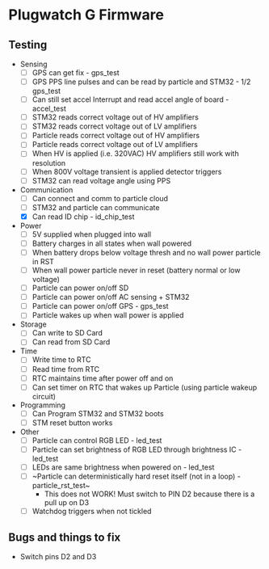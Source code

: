 Plugwatch G Firmware
====================

## Testing
- Sensing
  - [ ] GPS can get fix - gps_test
  - [ ] GPS PPS line pulses and can be read by particle and STM32 - 1/2 gps_test
  - [ ] Can still set accel Interrupt and read accel angle of board - accel_test
  - [ ] STM32 reads correct voltage out of HV amplifiers
  - [ ] STM32 reads correct voltage out of LV amplifiers
  - [ ] Particle reads correct voltage out of HV amplifiers
  - [ ] Particle reads correct voltage out of LV amplifiers
  - [ ] When HV is applied (i.e. 320VAC) HV amplifiers still work with resolution
  - [ ] When 800V voltage transient is applied detector triggers
  - [ ] STM32 can read voltage angle using PPS
- Communication
  - [ ] Can connect and comm to particle cloud
  - [ ] STM32 and particle can communicate
  - [x] Can read ID chip - id_chip_test
- Power
  - [ ] 5V supplied when plugged into wall
  - [ ] Battery charges in all states when wall powered
  - [ ] When battery drops below voltage thresh and no wall power particle in RST
  - [ ] When wall power particle never in reset (battery normal or low voltage)
  - [ ] Particle can power on/off SD
  - [ ] Particle can power on/off AC sensing + STM32
  - [ ] Particle can power on/off GPS - gps_test
  - [ ] Particle wakes up when wall power is applied
- Storage
  - [ ] Can write to SD Card
  - [ ] Can read from SD Card
- Time
  - [ ] Write time to RTC
  - [ ] Read time from RTC
  - [ ] RTC maintains time after power off and on
  - [ ] Can set timer on RTC that wakes up Particle (using particle wakeup circuit)
- Programming
  - [ ] Can Program STM32 and STM32 boots
  - [ ] STM reset button works
- Other
  - [ ] Particle can control RGB LED - led_test
  - [ ] Particle can set brightness of RGB LED through brightness IC - led_test
  - [ ] LEDs are same brightness when powered on - led_test
  - [ ] ~Particle can deterministically hard reset itself (not in a loop) - particle_rst_test~
    - This does not WORK! Must switch to PIN D2 because there is a pull up on D3
  - [ ] Watchdog triggers when not tickled

## Bugs and things to fix
 - Switch pins D2 and D3
